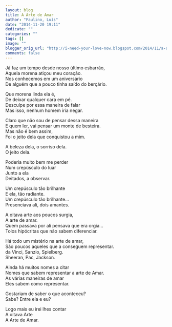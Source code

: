 ```yaml
---
layout: blog
title: A Arte de Amar
author: "Paulino, Luís"
date: "2014-11-20 19:11"
dedicate: ""
categories: ""
tags: []
image: ""
blogger_orig_url: "http://i-need-your-love-now.blogspot.com/2014/11/a-arte-de-amar.html"
comments: false
---
```


Já faz um tempo desde nosso último esbarrão,\
Aquela morena atiçou meu coração.\
Nos conhecemos em um aniversário\
De alguém que a pouco tinha saído do berçário.

Que morena linda ela é,\
De deixar qualquer cara em pé.\
Desculpe por essa maneira de falar\
Mas isso, nenhum homem iria negar.

Claro que não sou de pensar dessa maneira\
E quem ler, vai pensar um monte de besteira.\
Mas não é bem assim,\
Foi o jeito dela que conquistou a mim.

A beleza dela, o sorriso dela.\
O jeito dela.

Poderia muito bem me perder\
Num crepúsculo do luar\
Junto a ela\
Deitados, a observar.

Um crepúsculo tão brilhante\
E ela, tão radiante.\
Um crepúsculo tão brilhante...\
Presenciava ali, dois amantes.

A oitava arte aos poucos surgia,\
A arte de amar.\
Quem passava por ali pensava que era orgia...\
Tolos hipócritas que não sabem diferenciar.

Há todo um mistério na arte de amar,\
São poucos aqueles que a conseguem representar.\
da Vinci, Sanzio, Spielberg.\
Sheeran, Pac, Jackson.

Ainda há muitos nomes a citar\
Nomes que sabem representar a arte de Amar.\
As várias maneiras de amar\
Eles sabem como representar.

Gostariam de saber o que aconteceu?\
Sabe? Entre ela e eu?

Logo mais eu irei lhes contar\
A oitava Arte\
A Arte de Amar.
